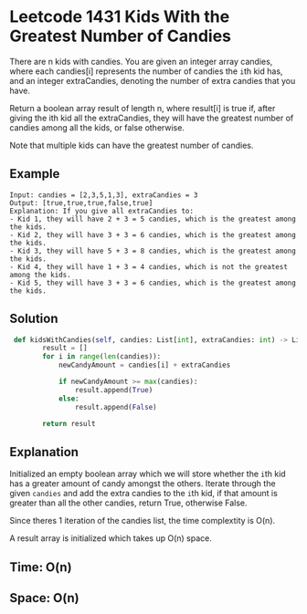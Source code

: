 # Leetcode 1431 Kids With the Greatest Number of Candies

There are n kids with candies. You are given an integer array candies, where each candies[i] represents the number of candies the `i`th kid has, and an integer extraCandies, denoting the number of extra candies that you have.

Return a boolean array result of length n, where result[i] is true if, after giving the ith kid all the extraCandies, they will have the greatest number of candies among all the kids, or false otherwise.

Note that multiple kids can have the greatest number of candies.

## Example
```
Input: candies = [2,3,5,1,3], extraCandies = 3
Output: [true,true,true,false,true] 
Explanation: If you give all extraCandies to:
- Kid 1, they will have 2 + 3 = 5 candies, which is the greatest among the kids.
- Kid 2, they will have 3 + 3 = 6 candies, which is the greatest among the kids.
- Kid 3, they will have 5 + 3 = 8 candies, which is the greatest among the kids.
- Kid 4, they will have 1 + 3 = 4 candies, which is not the greatest among the kids.
- Kid 5, they will have 3 + 3 = 6 candies, which is the greatest among the kids.
```

## Solution
```python
 def kidsWithCandies(self, candies: List[int], extraCandies: int) -> List:
        result = []
        for i in range(len(candies)):
            newCandyAmount = candies[i] + extraCandies

            if newCandyAmount >= max(candies):
                result.append(True)
            else:
                result.append(False)

        return result
```

## Explanation
Initialized an empty boolean array which we will store whether the `i`th kid has a greater amount of candy amongst the others. Iterate through the given `candies` and add the extra candies to the `i`th kid, if that amount is greater than all the other candies, return True, otherwise False.

Since theres 1 iteration of the candies list, the time complextity is O(n).

A result array is initialized which takes up O(n) space.

## Time: O(n)
## Space: O(n)